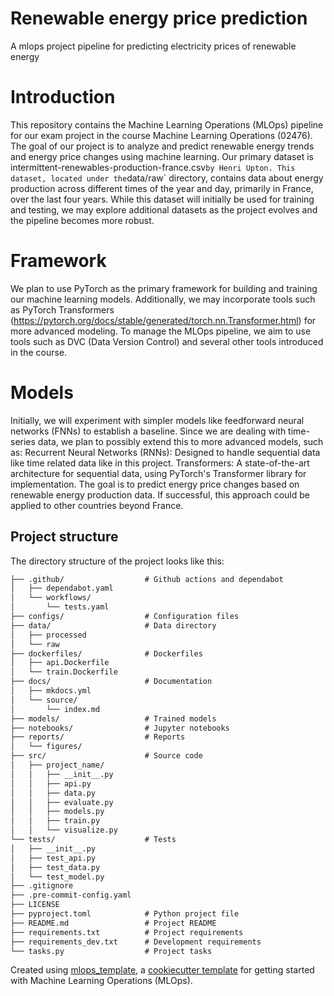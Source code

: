 # Renewable energy price prediction

A mlops project pipeline for predicting electricity prices of renewable energy

# Introduction
This repository contains the Machine Learning Operations (MLOps) pipeline for our exam project in the course Machine Learning Operations (02476).
The goal of our project is to analyze and predict renewable energy trends and energy price changes using machine learning. Our primary dataset is intermittent-renewables-production-france.csv` by Henri Upton. This dataset, located under the `data/raw` directory, contains data about energy production across different times of the year and day, primarily in France, over the last four years. While this dataset will initially be used for training and testing, we may explore additional datasets as the project evolves and the pipeline becomes more robust.

# Framework
We plan to use PyTorch as the primary framework for building and training our machine learning models. Additionally, we may incorporate tools such as PyTorch Transformers (https://pytorch.org/docs/stable/generated/torch.nn.Transformer.html) for more advanced modeling. To manage the MLOps pipeline, we aim to use tools such as DVC (Data Version Control) and several other tools introduced in the course.

# Models
Initially, we will experiment with simpler models like feedforward neural networks (FNNs) to establish a baseline. Since we are dealing with time-series data, we plan to possibly extend this to more advanced models, such as:
Recurrent Neural Networks (RNNs): Designed to handle sequential data like time related data like in this project.
Transformers: A state-of-the-art architecture for sequential data, using PyTorch's Transformer library for implementation.
The goal is to predict energy price changes based on renewable energy production data. If successful, this approach could be applied to other countries beyond France.


## Project structure

The directory structure of the project looks like this:
```txt
├── .github/                  # Github actions and dependabot
│   ├── dependabot.yaml
│   └── workflows/
│       └── tests.yaml
├── configs/                  # Configuration files
├── data/                     # Data directory
│   ├── processed
│   └── raw
├── dockerfiles/              # Dockerfiles
│   ├── api.Dockerfile
│   └── train.Dockerfile
├── docs/                     # Documentation
│   ├── mkdocs.yml
│   └── source/
│       └── index.md
├── models/                   # Trained models
├── notebooks/                # Jupyter notebooks
├── reports/                  # Reports
│   └── figures/
├── src/                      # Source code
│   ├── project_name/
│   │   ├── __init__.py
│   │   ├── api.py
│   │   ├── data.py
│   │   ├── evaluate.py
│   │   ├── models.py
│   │   ├── train.py
│   │   └── visualize.py
└── tests/                    # Tests
│   ├── __init__.py
│   ├── test_api.py
│   ├── test_data.py
│   └── test_model.py
├── .gitignore
├── .pre-commit-config.yaml
├── LICENSE
├── pyproject.toml            # Python project file
├── README.md                 # Project README
├── requirements.txt          # Project requirements
├── requirements_dev.txt      # Development requirements
└── tasks.py                  # Project tasks
```


Created using [mlops_template](https://github.com/SkafteNicki/mlops_template),
a [cookiecutter template](https://github.com/cookiecutter/cookiecutter) for getting
started with Machine Learning Operations (MLOps).

